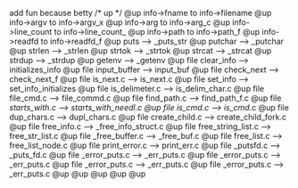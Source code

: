 add  fun because betty /* up */
@up  info->fname   to  info->filename
@up  info->argv to info->argv_x
@up  info->arg   to info->arg_c
@up  info->line_count to info->line_count_
@up  info->path  to info->path_f
@up  info->readfd  to info->readfd_f
@up  puts --> _puts_str
@up  putchar --> _putchar
@up  strlen --> _strlen
@up  strtok --> _strtok
@up  strcat --> _strcat
@up  strdup --> _strdup
@up  getenv --> _getenv
@up  file clear_info --> initializes_info
@up  file input_buffer --> input_buf
@up  file check_next --> check_next_f
@up  file is_next.c --> is_next.c
@up  file set_info --> set_info_initializes
@up  file is_delimeter.c --> is_delim_char.c
@up  file file_cmd.c --> file_commd.c
@up  file find_path.c --> find_path_f.c
@up  file _starts_with.c --> starts_with_needl.c
@up  file is_cmd.c --> is_cmd_.c
@up  file dup_chars.c --> dupl_chars.c
@up  file create_child.c --> create_child_fork.c
@up  file free_info.c --> _free_info_struct.c
@up  file free_string_list.c --> free_str_list.c
@up  file _free_buffer.c --> _free_buf.c
@up  file free_list.c --> free_list_node.c
@up  file print_error.c --> print_err.c
@up  file _putsfd.c --> _puts_fd.c
@up  file _error_puts.c --> _err_puts.c
@up  file _error_puts.c --> _err_puts.c
@up  file _error_puts.c --> _err_puts.c
@up  file _error_puts.c --> _err_puts.c
@up
@up
@up
@up
@up
